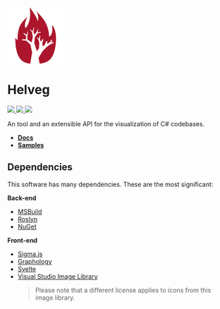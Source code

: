 <img src="./helveg.png" width="128px" />

# Helveg

<a href="https://nuget.org">
    <img src="https://img.shields.io/nuget/v/helveg?color=005aa7&label=NuGet.org&logo=nuget&style=flat-square" />
</a>

<a href="https://gitlab.com/helveg/helveg/-/packages">
    <img src="https://img.shields.io/badge/dynamic/json?color=e24329&label=GitLab%20Packages&logo=gitlab&style=flat-square&query=%24%5B-1%3A%5D.version&url=https%3A%2F%2Fgitlab.com%2Fapi%2Fv4%2Fprojects%2F18963006%2Fpackages" />
</a>

<img src="https://img.shields.io/gitlab/license/helveg/helveg?style=flat-square&label=License" />

An tool and an extensible API for the visualization of C# codebases.

* **[Docs](https://helveg.net/docs/)**
* **[Samples](https://helveg.net/samples/)**

## Dependencies

This software has many dependencies. These are the most significant:

**Back-end**

* [MSBuild](https://github.com/dotnet/msbuild)
* [Roslyn](https://github.com/dotnet/roslyn/)
* [NuGet](https://nuget.org/)

**Front-end**

* [Sigma.js](https://github.com/jacomyal/sigma.js)
* [Graphology](https://github.com/graphology/graphology)
* [Svelte](https://svelte.dev/)
* [Visual Studio Image Library](https://www.microsoft.com/en-us/download/details.aspx?id=35825)
    > Please note that a different license applies to icons from this image library.

